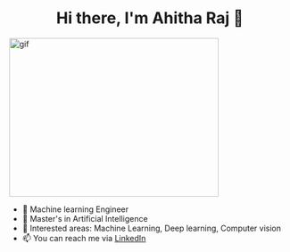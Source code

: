 
<h1 align="center">Hi there, I'm Ahitha Raj 👋</h1>

 <img align="center" alt="gif" src="https://res.cloudinary.com/practicaldev/image/fetch/s--2bZIjPGC--/c_limit%2Cf_auto%2Cfl_progressive%2Cq_66%2Cw_880/https://dev-to-uploads.s3.amazonaws.com/i/d4tvukbt5mra37cvwklk.gif" width="375" height="285"/>

 
- 🔭 Machine learning Engineer
- 🌱 Master's in Artificial Intelligence
- 👯 Interested areas: Machine Learning, Deep learning, Computer vision
- 📫 You can reach me via [LinkedIn](http://www.linkedin.com/in/ahitha-raj)

